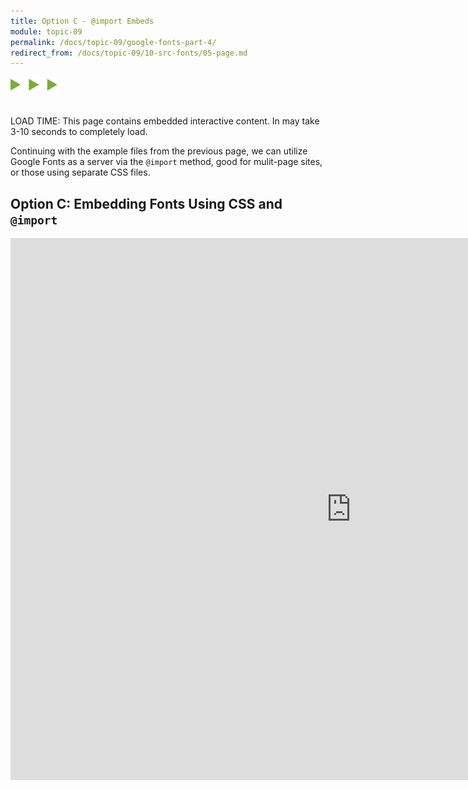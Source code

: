 ```yaml
---
title: Option C - @import Embeds
module: topic-09
permalink: /docs/topic-09/google-fonts-part-4/
redirect_from: /docs/topic-09/10-src-fonts/05-page.md
---
```


<img src="./../../../img/arrow-divider.svg" style="width: 75px; border: none; margin: 0px 0 20px 0" />

<span class="label label-warning">LOAD TIME:</span> This page contains embedded interactive content. In may take 3-10 seconds to completely load.

Continuing with the example files from the previous page, we can utilize Google Fonts as a server via the `@import` method, good for mulit-page sites, or those using separate CSS files.

## Option C: Embedding Fonts Using CSS and `@import`

<iframe src="https://h5p.org/h5p/embed/227436" width="1090" height="867" frameborder="0" allowfullscreen="allowfullscreen"></iframe>
